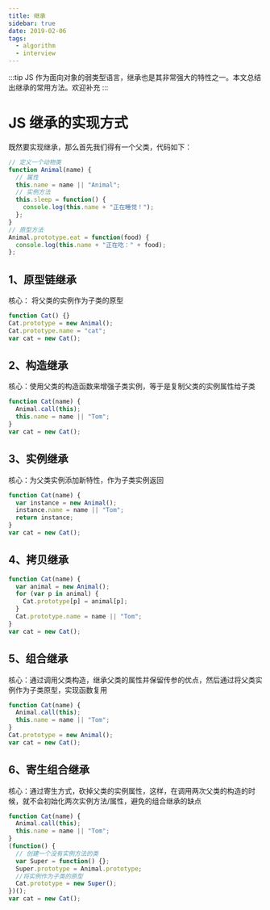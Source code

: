 ```yaml
---
title: 继承
sidebar: true
date: 2019-02-06
tags:
  - algorithm
  - interview
---
```


:::tip
JS 作为面向对象的弱类型语言，继承也是其非常强大的特性之一。本文总结出继承的常用方法。欢迎补充
:::

<!-- more -->

# JS 继承的实现方式

既然要实现继承，那么首先我们得有一个父类，代码如下：

```javascript
// 定义一个动物类
function Animal(name) {
  // 属性
  this.name = name || "Animal";
  // 实例方法
  this.sleep = function() {
    console.log(this.name + "正在睡觉！");
  };
}
// 原型方法
Animal.prototype.eat = function(food) {
  console.log(this.name + "正在吃：" + food);
};
```

## 1、原型链继承

核心： 将父类的实例作为子类的原型

```javascript
function Cat() {}
Cat.prototype = new Animal();
Cat.prototype.name = "cat";
var cat = new Cat();
```

## 2、构造继承

核心：使用父类的构造函数来增强子类实例，等于是复制父类的实例属性给子类

```javascript
function Cat(name) {
  Animal.call(this);
  this.name = name || "Tom";
}
var cat = new Cat();
```

## 3、实例继承

核心：为父类实例添加新特性，作为子类实例返回

```javascript
function Cat(name) {
  var instance = new Animal();
  instance.name = name || "Tom";
  return instance;
}
var cat = new Cat();
```

## 4、拷贝继承

```javascript
function Cat(name) {
  var animal = new Animal();
  for (var p in animal) {
    Cat.prototype[p] = animal[p];
  }
  Cat.prototype.name = name || "Tom";
}
var cat = new Cat();
```

## 5、组合继承

核心：通过调用父类构造，继承父类的属性并保留传参的优点，然后通过将父类实例作为子类原型，实现函数复用

```javascript
function Cat(name) {
  Animal.call(this);
  this.name = name || "Tom";
}
Cat.prototype = new Animal();
var cat = new Cat();
```

## 6、寄生组合继承

核心：通过寄生方式，砍掉父类的实例属性，这样，在调用两次父类的构造的时候，就不会初始化两次实例方法/属性，避免的组合继承的缺点

```javascript
function Cat(name) {
  Animal.call(this);
  this.name = name || "Tom";
}
(function() {
  // 创建一个没有实例方法的类
  var Super = function() {};
  Super.prototype = Animal.prototype;
  //将实例作为子类的原型
  Cat.prototype = new Super();
})();
var cat = new Cat();
```

<Valine></Valine>
